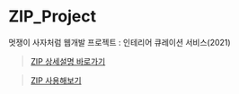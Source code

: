 # ZIP_Project
멋쟁이 사자처럼 웹개발 프로젝트 : 인테리어 큐레이션 서비스(2021)

> [ZIP 상세설명 바로가기](https://www.notion.so/ZIP-f2763e184f04430082dbdba5b41cb2d6)

> [ZIP 사용해보기](http://ziphouse.tk/)
